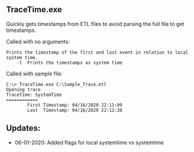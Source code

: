 ## TraceTime.exe

Quickly gets timestamps from ETL files to avoid parsing the full file to get timestamps.

Called with no arguments:

```
Prints the timestamp of the first and last event in relation to local system time.
	-l	Prints the timestamps as system time
```

Called with sample file:

```
C:\> TraceTime.exe C:\Sample_Trace.etl
Opening trace
TraceTime: SystemTime
============
        First Timestamp: 04/16/2020 22:11:09
        Last  Timestamp: 04/16/2020 22:12:38
```

## Updates:

- 06-01-2020: Added flags for local systemtime vs systemtime

